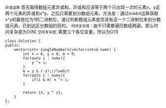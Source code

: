 `异或运算`
首先取得数组元素异或和，异或和应该等于两个只出现一次的元素x，y这两个元素的异或和x^y。之后只需要划分数组元素，方法是：通过lowbit运算获取x^y的最低位为1的二进制位，通过判断数组元素是否具有这一个二进制位来划分数组元素，已到达区分数组的目的。
`时间复杂度：`由于只需要遍历数组两遍，那么时间复杂度为O(N)
`空间复杂度:`需要三个各位变量，所以为O(1)

````
class Solution {
public:
    vector<int> singleNumbers(vector<int>& nums) {
        int x = 0, y = 0, m = 0;
        for(auto i : nums){
            y ^= i;
        }
        m = y & (-y);//lowbit
        for(auto i : nums){
            if(i & m) x ^= i;
        }

        return {x, y ^ x};
    }
};
````

